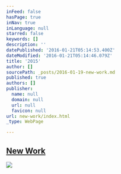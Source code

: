 ```yaml
---
inFeed: false
hasPage: true
inNav: true
inLanguage: null
starred: false
keywords: []
description: ''
datePublished: '2016-01-21T05:14:53.400Z'
dateModified: '2016-01-21T05:14:46.079Z'
title: '2015'
author: []
sourcePath: _posts/2016-01-19-new-work.md
published: true
authors: []
publisher:
  name: null
  domain: null
  url: null
  favicon: null
url: new-work/index.html
_type: WebPage

---
```

## [New Work][0]
![](https://the-grid-user-content.s3-us-west-2.amazonaws.com/b55a198b-3767-41b9-a05a-2037aa594a68.jpg)

[0]: https://www.instagram.com/the.creationist/